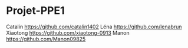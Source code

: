 # Projet-PPE1

Catalin https://github.com/catalin1402
Léna https://github.com/lenabrun
Xiaotong https://github.com/xiaotong-0913
Manon https://github.com/Manon09825
